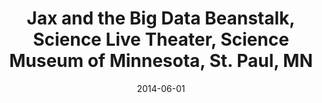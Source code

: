 ---
title: Jax and the Big Data Beanstalk, Science Live Theater, Science Museum of Minnesota, St. Paul, MN
date: "2014-06-01"
end: "2014-12-31"
location: St. Paul, MN
credit: Places & Spaces
images: [image01-lg.jpg, image02-lg.jpg, image03-lg.jpg]
thumbs: [image01-thb.jpg, image02-thb.jpg, image03-thb.jpg]
---